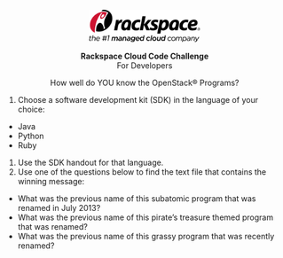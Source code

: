<p align="center"><img src="images/rackspace.png" width="200"></p>

<p align="center"><b>Rackspace Cloud Code Challenge</b><br/>For Developers</p>
<p align="center">How well do YOU know the OpenStack® Programs?</p>

1. Choose a software development kit (SDK) in the language of your choice:
  * Java
  * Python
  * Ruby
1. Use the SDK handout for that language.
1. Use one of the questions below to find the text file that contains the winning message:
  * What was the previous name of this subatomic program that was renamed in July 2013?
  * What was the previous name of this pirate’s treasure themed program that was renamed?
  * What was the previous name of this grassy program that was recently renamed?
